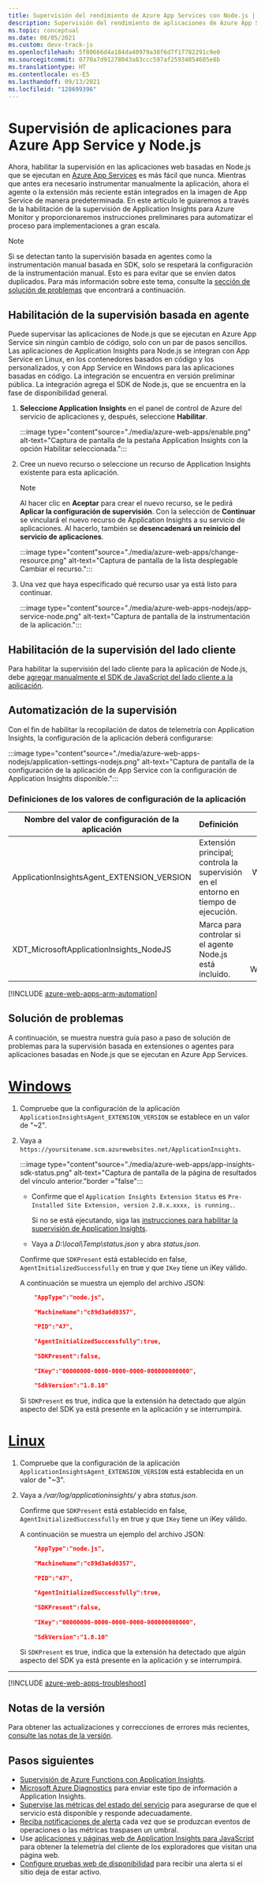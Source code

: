 ```yaml
---
title: Supervisión del rendimiento de Azure App Services con Node.js | Microsoft Docs
description: Supervisión del rendimiento de aplicaciones de Azure App Services mediante Node.js. Carga y tiempo de respuesta de gráfico, información de dependencia y establecer alertas en el rendimiento.
ms.topic: conceptual
ms.date: 08/05/2021
ms.custom: devx-track-js
ms.openlocfilehash: 5f80666d4a184da40979a38f6d7f17782291c9e0
ms.sourcegitcommit: 0770a7d91278043a83ccc597af25934854605e8b
ms.translationtype: HT
ms.contentlocale: es-ES
ms.lasthandoff: 09/13/2021
ms.locfileid: "128699396"
---
```

# <a name="application-monitoring-for-azure-app-service-and-nodejs"></a>Supervisión de aplicaciones para Azure App Service y Node.js

Ahora, habilitar la supervisión en las aplicaciones web basadas en Node.js que se ejecutan en [Azure App Services](../../app-service/index.yml) es más fácil que nunca. Mientras que antes era necesario instrumentar manualmente la aplicación, ahora el agente o la extensión más reciente están integrados en la imagen de App Service de manera predeterminada. En este artículo le guiaremos a través de la habilitación de la supervisión de Application Insights para Azure Monitor y proporcionaremos instrucciones preliminares para automatizar el proceso para implementaciones a gran escala.

> [!NOTE]
> Si se detectan tanto la supervisión basada en agentes como la instrumentación manual basada en SDK, solo se respetará la configuración de la instrumentación manual. Esto es para evitar que se envíen datos duplicados. Para más información sobre este tema, consulte la [sección de solución de problemas](#troubleshooting) que encontrará a continuación.

## <a name="enable-agent-based-monitoring"></a>Habilitación de la supervisión basada en agente

Puede supervisar las aplicaciones de Node.js que se ejecutan en Azure App Service sin ningún cambio de código, solo con un par de pasos sencillos. Las aplicaciones de Application Insights para Node.js se integran con App Service en Linux, en los contenedores basados en código y los personalizados, y con App Service en Windows para las aplicaciones basadas en código. La integración se encuentra en versión preliminar pública. La integración agrega el SDK de Node.js, que se encuentra en la fase de disponibilidad general. 

1. **Seleccione Application Insights** en el panel de control de Azure del servicio de aplicaciones y, después, seleccione **Habilitar**.

    :::image type="content"source="./media/azure-web-apps/enable.png" alt-text="Captura de pantalla de la pestaña Application Insights con la opción Habilitar seleccionada."::: 

2. Cree un nuevo recurso o seleccione un recurso de Application Insights existente para esta aplicación.

     > [!NOTE]
     > Al hacer clic en **Aceptar** para crear el nuevo recurso, se le pedirá **Aplicar la configuración de supervisión**. Con la selección de **Continuar** se vinculará el nuevo recurso de Application Insights a su servicio de aplicaciones. Al hacerlo, también se **desencadenará un reinicio del servicio de aplicaciones**. 
    
    :::image type="content"source="./media/azure-web-apps/change-resource.png" alt-text="Captura de pantalla de la lista desplegable Cambiar el recurso."::: 
    
3. Una vez que haya especificado qué recurso usar ya está listo para continuar. 


    :::image type="content"source="./media/azure-web-apps-nodejs/app-service-node.png" alt-text="Captura de pantalla de la instrumentación de la aplicación."::: 


## <a name="enable-client-side-monitoring"></a>Habilitación de la supervisión del lado cliente

Para habilitar la supervisión del lado cliente para la aplicación de Node.js, debe [agregar manualmente el SDK de JavaScript del lado cliente a la aplicación](./javascript.md).

## <a name="automate-monitoring"></a>Automatización de la supervisión

Con el fin de habilitar la recopilación de datos de telemetría con Application Insights, la configuración de la aplicación deberá configurarse:

:::image type="content"source="./media/azure-web-apps-nodejs/application-settings-nodejs.png" alt-text="Captura de pantalla de la configuración de la aplicación de App Service con la configuración de Application Insights disponible."::: 


### <a name="application-settings-definitions"></a>Definiciones de los valores de configuración de la aplicación

|Nombre del valor de configuración de la aplicación |  Definición | Value |
|-----------------|:------------|-------------:|
|ApplicationInsightsAgent_EXTENSION_VERSION | Extensión principal; controla la supervisión en el entorno en tiempo de ejecución. | `~2` en Windows o `~3` en Linux |
|XDT_MicrosoftApplicationInsights_NodeJS |  Marca para controlar si el agente Node.js está incluido. | 0 o 1 solo se aplican en Windows. |


[!INCLUDE [azure-web-apps-arm-automation](../../../includes/azure-monitor-app-insights-azure-web-apps-arm-automation.md)]


## <a name="troubleshooting"></a>Solución de problemas

A continuación, se muestra nuestra guía paso a paso de solución de problemas para la supervisión basada en extensiones o agentes para aplicaciones basadas en Node.js que se ejecutan en Azure App Services.

# <a name="windows"></a>[Windows](#tab/windows)

1. Compruebe que la configuración de la aplicación `ApplicationInsightsAgent_EXTENSION_VERSION` se establece en un valor de "~2".
2. Vaya a `https://yoursitename.scm.azurewebsites.net/ApplicationInsights`.  

    :::image type="content"source="./media/azure-web-apps/app-insights-sdk-status.png" alt-text="Captura de pantalla de la página de resultados del vínculo anterior."border ="false"::: 

    - Confirme que el `Application Insights Extension Status` es `Pre-Installed Site Extension, version 2.8.x.xxxx, is running.`. 

         Si no se está ejecutando, siga las [instrucciones para habilitar la supervisión de Application Insights](#enable-agent-based-monitoring).

    - Vaya a *D:\local\Temp\status.json* y abra *status.json*.

    Confirme que `SDKPresent` está establecido en false, `AgentInitializedSuccessfully` en true y que `IKey` tiene un iKey válido.

    A continuación se muestra un ejemplo del archivo JSON:

    ```json
        "AppType":"node.js",
                
        "MachineName":"c89d3a6d0357",
                
        "PID":"47",
                
        "AgentInitializedSuccessfully":true,
                
        "SDKPresent":false,
                
        "IKey":"00000000-0000-0000-0000-000000000000",
                
        "SdkVersion":"1.8.10"
    
    ```

    Si `SDKPresent` es true, indica que la extensión ha detectado que algún aspecto del SDK ya está presente en la aplicación y se interrumpirá.


# <a name="linux"></a>[Linux](#tab/linux)

1. Compruebe que la configuración de la aplicación `ApplicationInsightsAgent_EXTENSION_VERSION` está establecida en un valor de "~3".
2. Vaya a */var/log/applicationinsights/* y abra *status.json*.

    Confirme que `SDKPresent` está establecido en false, `AgentInitializedSuccessfully` en true y que `IKey` tiene un iKey válido.

    A continuación se muestra un ejemplo del archivo JSON:

    ```json
        "AppType":"node.js",
                
        "MachineName":"c89d3a6d0357",
                
        "PID":"47",
                
        "AgentInitializedSuccessfully":true,
                
        "SDKPresent":false,
                
        "IKey":"00000000-0000-0000-0000-000000000000",
                
        "SdkVersion":"1.8.10"
    
    ```

    Si `SDKPresent` es true, indica que la extensión ha detectado que algún aspecto del SDK ya está presente en la aplicación y se interrumpirá.
---

[!INCLUDE [azure-web-apps-troubleshoot](../../../includes/azure-monitor-app-insights-azure-web-apps-troubleshoot.md)]

## <a name="release-notes"></a>Notas de la versión

Para obtener las actualizaciones y correcciones de errores más recientes, [consulte las notas de la versión](web-app-extension-release-notes.md).

## <a name="next-steps"></a>Pasos siguientes
* [Supervisión de Azure Functions con Application Insights](monitor-functions.md).
* [Microsoft Azure Diagnostics](../agents/diagnostics-extension-to-application-insights.md) para enviar este tipo de información a Application Insights.
* [Supervise las métricas del estado del servicio](../data-platform.md) para asegurarse de que el servicio está disponible y responde adecuadamente.
* [Reciba notificaciones de alerta](../alerts/alerts-overview.md) cada vez que se produzcan eventos de operaciones o las métricas traspasen un umbral.
* Use [aplicaciones y páginas web de Application Insights para JavaScript](javascript.md) para obtener la telemetría del cliente de los exploradores que visitan una página web.
* [Configure pruebas web de disponibilidad](monitor-web-app-availability.md) para recibir una alerta si el sitio deja de estar activo.